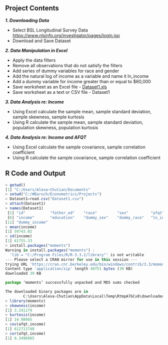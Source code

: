 ## Project Contents

**_1. Downloading Data_**
  - Select BSL Longitudinal Survey Data https://www.nlsinfo.org/investigator/pages/login.jsp
  - Download and Save Dataset
  
**_2. Data Manipulation in Excel_**
  - Apply the data filters
  - Remove all observations that do not satisfy the filters
  - Add series of dummy variables for race and gender
  - Add the natural log of income as a variable and name it ln_income
  - Add a dummy variable for income greater than or equal to $60,000
  - Save worksheet as an Excel file - [Dataset1.xls](https://github.com/AlexaWu/R-project---Econometrics-Theory-and-Applications/blob/master/tables/Dataset1.xlsx)
  - Save worksheet as a text or CSV file - Dataset1
  
**_3. Data Analysis re: Income_**
  - Using Excel calculate the sample mean, sample standard deviation, sample skewness, sample kurtosis
  - Using R calculate the sample mean, sample standard deviation, population skewness, population kurtosis
  
**_4. Data Analysis re: Income and AFQT_**
  - Using Excel calculate the sample covariance, sample correlation coefficient
  - Using R calculate the sample covariance, sample correlation coefficient
  
  
## R Code and Output
```javascript
> getwd()
[1] "C:/Users/Alexa~Chutian/Documents"
> setwd("C:/#Baruch/Econometrics/Projects")
> Dataset1=read.csv("Dataset1.csv")
> attach(Dataset1)
> names(Dataset1)
 [1] "id"           "father_ed"    "race"         "sex"          "afqt"        
 [6] "income"       "education"    "dummy_sex"    "dummy_race"   "ln_income"   
[11] "dummy_income"
> mean(income)
[1] 59743.02
> sd(income)
[1] 61755.33
> install.packages("moments")
Warning in install.packages("moments") :
  'lib = "C:/Program Files/R/R-3.3.2/library"' is not writable
--- Please select a CRAN mirror for use in this session ---
trying URL 'https://cran.cnr.berkeley.edu/bin/windows/contrib/3.3/moments_0.14.zip'
Content type 'application/zip' length 40751 bytes (39 KB)
downloaded 39 KB

package ‘moments’ successfully unpacked and MD5 sums checked

The downloaded binary packages are in
        C:\Users\Alexa~Chutian\AppData\Local\Temp\RtmpA7GCx8\downloaded_packages
> library(moments)
> skewness(income)
[1] 3.241179
> kurtosis(income)
[1] 14.98665
> cov(afqt,income)
[1] 612711740
> cor(afqt,income)
[1] 0.3496985
```
